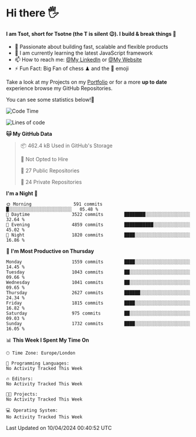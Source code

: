 # Hi there :raised_hand_with_fingers_splayed:
#### I am Tsot, short for Tsotne (the T is silent :wink:). I build & break things :space_invader:
- :telescope: Passionate about building fast, scalable and flexible products
- :seedling: I am currently learning the latest JavaScript framework 
- :mailbox: How to reach me: [@My LinkedIn](https://www.linkedin.com/in/tsotne-gvadzabia/) or [@My Website](https://tsotne.co.uk/contact)
- :zap: Fun Fact: Big Fan of chess ♟ and the 👾 emoji

Take a look at my Projects on my [Portfolio](https://tsotne.co.uk/) or for a more **up to date** experience browse my GitHub Repositories.

You can see some statistics below!:space_invader:
<!--START_SECTION:waka-->
![Code Time](http://img.shields.io/badge/Code%20Time-761%20hrs%202%20mins-blue)

![Lines of code](https://img.shields.io/badge/From%20Hello%20World%20I%27ve%20Written-5.2%20million%20lines%20of%20code-blue)

**🐱 My GitHub Data** 

> 📦 462.4 kB Used in GitHub's Storage 
 > 
> 🚫 Not Opted to Hire
 > 
> 📜 27 Public Repositories 
 > 
> 🔑 24 Private Repositories 
 > 
**I'm a Night 🦉** 

```text
🌞 Morning                591 commits         █░░░░░░░░░░░░░░░░░░░░░░░░   05.48 % 
🌆 Daytime                3522 commits        ████████░░░░░░░░░░░░░░░░░   32.64 % 
🌃 Evening                4859 commits        ███████████░░░░░░░░░░░░░░   45.02 % 
🌙 Night                  1820 commits        ████░░░░░░░░░░░░░░░░░░░░░   16.86 % 
```
📅 **I'm Most Productive on Thursday** 

```text
Monday                   1559 commits        ████░░░░░░░░░░░░░░░░░░░░░   14.45 % 
Tuesday                  1043 commits        ██░░░░░░░░░░░░░░░░░░░░░░░   09.66 % 
Wednesday                1041 commits        ██░░░░░░░░░░░░░░░░░░░░░░░   09.65 % 
Thursday                 2627 commits        ██████░░░░░░░░░░░░░░░░░░░   24.34 % 
Friday                   1815 commits        ████░░░░░░░░░░░░░░░░░░░░░   16.82 % 
Saturday                 975 commits         ██░░░░░░░░░░░░░░░░░░░░░░░   09.03 % 
Sunday                   1732 commits        ████░░░░░░░░░░░░░░░░░░░░░   16.05 % 
```


📊 **This Week I Spent My Time On** 

```text
🕑︎ Time Zone: Europe/London

💬 Programming Languages: 
No Activity Tracked This Week

🔥 Editors: 
No Activity Tracked This Week

🐱‍💻 Projects: 
No Activity Tracked This Week

💻 Operating System: 
No Activity Tracked This Week
```


 Last Updated on 10/04/2024 00:40:52 UTC
<!--END_SECTION:waka-->
